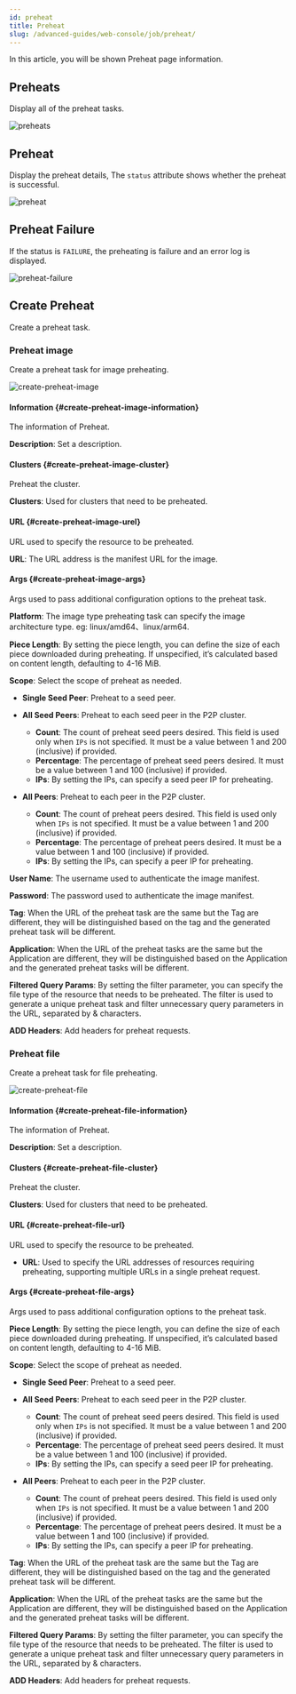```yaml
---
id: preheat
title: Preheat
slug: /advanced-guides/web-console/job/preheat/
---
```


In this article, you will be shown Preheat page information.

## Preheats

Display all of the preheat tasks.

![preheats](../../../resource/advanced-guides/web-console/job/preheat/preheats.png)

## Preheat

Display the preheat details, The `status` attribute shows whether the preheat is successful.

![preheat](../../../resource/advanced-guides/web-console/job/preheat/preheat-success.png)

## Preheat Failure

If the status is `FAILURE`, the preheating is failure and an error log is displayed.

![preheat-failure](../../../resource/advanced-guides/web-console/job/preheat/preheat-failure.png)

## Create Preheat

Create a preheat task.

### Preheat image

Create a preheat task for image preheating.

![create-preheat-image](../../../resource/advanced-guides/web-console/job/preheat/create-preheat-image.png)

#### Information {#create-preheat-image-information}

The information of Preheat.

**Description**: Set a description.

#### Clusters {#create-preheat-image-cluster}

Preheat the cluster.

**Clusters**: Used for clusters that need to be preheated.

#### URL {#create-preheat-image-urel}

URL used to specify the resource to be preheated.

**URL**: The URL address is the manifest URL for the image.

#### Args {#create-preheat-image-args}

Args used to pass additional configuration options to the preheat task.

**Platform**: The image type preheating task can specify the image architecture type. eg: linux/amd64、linux/arm64.

**Piece Length**: By setting the piece length, you can define the size of each piece downloaded during preheating. If unspecified, it’s calculated based on content length, defaulting to 4-16 MiB.

**Scope**: Select the scope of preheat as needed.

- **Single Seed Peer**: Preheat to a seed peer.

- **All Seed Peers**: Preheat to each seed peer in the P2P cluster.
  - **Count**: The count of preheat seed peers desired.
    This field is used only when `IPs` is not specified.
    It must be a value between 1 and 200 (inclusive) if provided.
  - **Percentage**: The percentage of preheat seed peers desired.
    It must be a value between 1 and 100 (inclusive) if provided.
  - **IPs**: By setting the IPs, can specify a seed peer IP for preheating.

- **All Peers**: Preheat to each peer in the P2P cluster.
  - **Count**: The count of preheat peers desired.
    This field is used only when `IPs` is not specified.
    It must be a value between 1 and 200 (inclusive) if provided.
  - **Percentage**: The percentage of preheat peers desired.
    It must be a value between 1 and 100 (inclusive) if provided.
  - **IPs**: By setting the IPs, can specify a peer IP for preheating.

**User Name**: The username used to authenticate the image manifest.

**Password**: The password used to authenticate the image manifest.

**Tag**: When the URL of the preheat task are the same but the Tag are different, they will be distinguished based on the
tag and the generated preheat task will be different.

**Application**: When the URL of the preheat tasks are the same but the Application are different,
they will be distinguished based on the Application and the generated preheat tasks will be different.

**Filtered Query Params**: By setting the filter parameter, you can specify the file type of the resource that needs to be preheated. The filter is used to generate a unique preheat task and filter unnecessary query parameters in the URL, separated by & characters.

**ADD Headers**: Add headers for preheat requests.

### Preheat file

Create a preheat task for file preheating.

![create-preheat-file](../../../resource/advanced-guides/web-console/job/preheat/create-preheat-file.png)

#### Information {#create-preheat-file-information}

The information of Preheat.

**Description**: Set a description.

#### Clusters {#create-preheat-file-cluster}

Preheat the cluster.

**Clusters**: Used for clusters that need to be preheated.

#### URL {#create-preheat-file-url}

URL used to specify the resource to be preheated.

- **URL**: Used to specify the URL addresses of resources requiring preheating, supporting multiple URLs in a single preheat request.

#### Args {#create-preheat-file-args}

Args used to pass additional configuration options to the preheat task.

**Piece Length**: By setting the piece length, you can define the size of each piece downloaded during preheating. If unspecified, it’s calculated based on content length, defaulting to 4-16 MiB.

**Scope**: Select the scope of preheat as needed.

- **Single Seed Peer**: Preheat to a seed peer.

- **All Seed Peers**: Preheat to each seed peer in the P2P cluster.
  - **Count**: The count of preheat seed peers desired.
    This field is used only when `IPs` is not specified.
    It must be a value between 1 and 200 (inclusive) if provided.
  - **Percentage**: The percentage of preheat seed peers desired.
    It must be a value between 1 and 100 (inclusive) if provided.
  - **IPs**: By setting the IPs, can specify a seed peer IP for preheating.

- **All Peers**: Preheat to each peer in the P2P cluster.
  - **Count**: The count of preheat peers desired.
    This field is used only when `IPs` is not specified.
    It must be a value between 1 and 200 (inclusive) if provided.
  - **Percentage**: The percentage of preheat peers desired.
    It must be a value between 1 and 100 (inclusive) if provided.
  - **IPs**: By setting the IPs, can specify a peer IP for preheating.

**Tag**: When the URL of the preheat task are the same but the Tag are different, they will be distinguished based on the
tag and the generated preheat task will be different.

**Application**: When the URL of the preheat tasks are the same but the Application are different, they will be distinguished based on the Application and the generated preheat tasks will be different.

**Filtered Query Params**: By setting the filter parameter, you can specify the file type of the resource that needs to be preheated. The filter is used to generate a unique preheat task and filter unnecessary query parameters in the URL, separated by & characters.

**ADD Headers**: Add headers for preheat requests.
